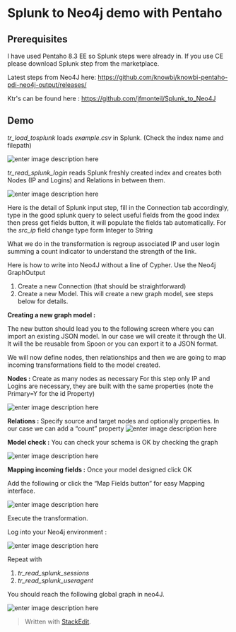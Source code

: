 # Splunk to Neo4j demo with Pentaho

## Prerequisites

I have used Pentaho 8.3 EE so Splunk steps were already in. If you use CE please download Splunk step from the marketplace.

Latest steps from Neo4J here: https://github.com/knowbi/knowbi-pentaho-pdi-neo4j-output/releases/

Ktr's can be found here : https://github.com/jfmonteil/Splunk_to_Neo4J

## Demo
*tr_load_tosplunk* loads *example.csv* in Splunk. (Check the index name and filepath)

![enter image description here](https://lh3.googleusercontent.com/I0iplMufK_GxUlWVzVrl-I7q0tczsQ1kcIUYWzn-vBOiBrwdmrEsGPhhSwQYRHxZK0JjtYdYcGbejg "Loading Splunk")

*tr_read_splunk_login* reads Splunk freshly created index and creates both Nodes (IP and Logins) and Relations in between them.

![enter image description here](https://lh3.googleusercontent.com/QP6KjjPNUngfPiYdl3RDiJ_EYV_fdWjB7Aad1TWccGHuwU0eNfGLnJaa7uFFlq8_Fl1l98P_GwDdkw "transformation")

Here is the detail of Splunk input step, fill in the Connection tab accordingly, type in the good splunk query to select useful fields from the good index then press get fields button, it will populate the fields tab automatically. 
For the *src_ip* field change type form Integer to String

What we do in the transformation is regroup associated IP and user login summing a count indicator to understand the strength of the link.

Here is how to write into Neo4J without a line of Cypher.
Use the Neo4j GraphOutput
1.	Create a new Connection (that should be straightforward)
2.	Create a new Model. This will create a new graph model, see steps below for details.

 **Creating a new graph model :**

The new button should lead you to the following screen where you can import an existing JSON model. In our case we will create it through the UI. It will the be reusable from Spoon or you can export it to a JSON format.

We will now define nodes, then relationships and then we are going to map incoming transformations field to the model created.

**Nodes :**
Create as many nodes as necessary
For this step only IP and Logins are necessary, they are built with the same properties (note the Primary=Y for the id Property)
 
![enter image description here](https://lh3.googleusercontent.com/vgirQcye81Zt1ZLwbmq59U3ebE-IJeZL8e6KCnYAPiVAS_Cq7axsfR15K0Ya_8IcT70f2YVz4qAlTQ "Defining nodes")

**Relations :**
Specify source and target nodes and optionally properties. In our case we can add a “count” property 
 ![enter image description here](https://lh3.googleusercontent.com/rrG_BhuL0Let7YEtBH8sPp5NVvsjOO8gukNGKk_IqZGveH1U7To_6qIMRTFc0iyzTmT5nuDrGc_vDg "Relationships")

**Model check :**
You can check your schema is OK by checking the graph
 
![enter image description here](https://lh3.googleusercontent.com/veRBE8uz8XN2TsB2iqSyMjwh2vvk4v6D_M02pn7XJRno5_gGeisxP9iC5RINVtNIE-G8kX1pa8p8mQ "Graph Model summary")

**Mapping incoming fields :**
Once your model designed click OK
 
Add the following or click the “Map Fields button” for easy Mapping interface.

![enter image description here](https://lh3.googleusercontent.com/saV-bwG2d44GsU5bw31kTU9ENkPQ-QTN66PiqF4RVCH6Qy19KIXQXyDk9TCZRL_aKB4MbF5XCA14Yg "mapping")

Execute the transformation.

Log into your Neo4j environment :

![enter image description here](https://lh3.googleusercontent.com/TlZvuqbspbA1hRVON0ngRqyykiodhU5_CCLgdp6ThgbA7Zhpm66qnDNcpW04E7iRhGZVxyQfyBUX4A "Relating IP and logins")

Repeat with 

 1. *tr_read_splunk_sessions*
 2. *tr_read_splunk_useragent*

You should reach the following global graph in neo4J.

![enter image description here](https://lh3.googleusercontent.com/pnZCZUOSOvV7hcwM1BU2hXLrvUMeKX9jgggS1RqSRNchHlFF4h2IrN_wUkF7I47CUnLO-yGZBWIQ9g "full_neo4J")

> Written with [StackEdit](https://stackedit.io/).
